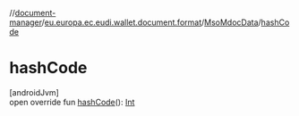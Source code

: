 //[document-manager](../../../index.md)/[eu.europa.ec.eudi.wallet.document.format](../index.md)/[MsoMdocData](index.md)/[hashCode](hash-code.md)

# hashCode

[androidJvm]\
open override
fun [hashCode](hash-code.md)(): [Int](https://kotlinlang.org/api/latest/jvm/stdlib/kotlin-stdlib/kotlin/-int/index.html)
